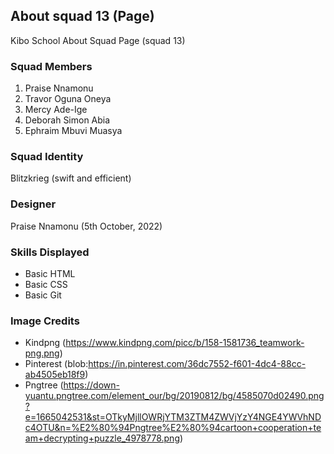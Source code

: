 ## About squad 13 (Page)
Kibo School About Squad Page (squad 13)

### Squad Members
1. Praise Nnamonu
2. Travor Oguna Oneya
3. Mercy Ade-Ige
4. Deborah Simon Abia
5. Ephraim Mbuvi Muasya

### Squad Identity
Blitzkrieg (swift and efficient)

### Designer
Praise Nnamonu (5th October, 2022)

### Skills Displayed
- Basic HTML
- Basic CSS
- Basic Git

### Image Credits
- Kindpng (https://www.kindpng.com/picc/b/158-1581736_teamwork-png.png)
- Pinterest (blob:https://in.pinterest.com/36dc7552-f601-4dc4-88cc-ab4505eb18f9)
- Pngtree (https://down-yuantu.pngtree.com/element_our/bg/20190812/bg/4585070d02490.png?e=1665042531&st=OTkyMjllOWRjYTM3ZTM4ZWVjYzY4NGE4YWVhNDc4OTU&n=%E2%80%94Pngtree%E2%80%94cartoon+cooperation+team+decrypting+puzzle_4978778.png)